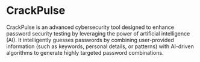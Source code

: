 # CrackPulse
CrackPulse is an advanced cybersecurity tool designed to enhance password security testing by leveraging the power of artificial intelligence (AI). It intelligently guesses passwords by combining user-provided information (such as keywords, personal details, or patterns) with AI-driven algorithms to generate highly targeted password combinations.
